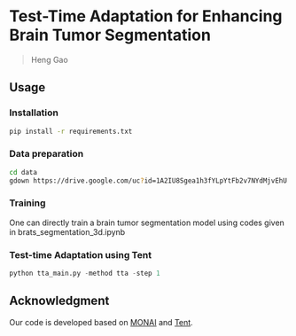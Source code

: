 # Test-Time Adaptation for Enhancing Brain Tumor Segmentation
> Heng Gao

## Usage

### Installation
```bash
pip install -r requirements.txt
```

### Data preparation

```bash
cd data
gdown https://drive.google.com/uc?id=1A2IU8Sgea1h3fYLpYtFb2v7NYdMjvEhU 
```

### Training

One can directly train a brain tumor segmentation model using codes given in brats_segmentation_3d.ipynb

### Test-time Adaptation using Tent

```python
python tta_main.py -method tta -step 1
```
## Acknowledgment
Our code is developed based on [MONAI](https://github.com/Project-MONAI/) and [Tent](https://github.com/DequanWang/tent/).
